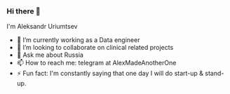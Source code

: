 ### Hi there 👋
I'm Aleksandr Uriumtsev

- 🔭 I’m currently working as a Data engineer
- 👯 I’m looking to collaborate on clinical related projects
- 💬 Ask me about Russia
- 📫 How to reach me: telegram at AlexMadeAnotherOne
- ⚡ Fun fact: I'm constantly saying that one day I will do start-up & stand-up. 
<!--
**rolldeep/rolldeep** is a ✨ _special_ ✨ repository because its `README.md` (this file) appears on your GitHub profile.

Here are some ideas to get you started:


-->
